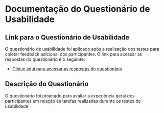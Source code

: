 # Documentação do Questionário de Usabilidade

## Link para o Questionário de Usabilidade

O questionário de usabilidade foi aplicado após a realização dos testes para coletar feedback adicional dos participantes. O link para acessar as respostas do questionário é o seguinte:

- [Clique aqui para acessar as respostas do questionário](https://docs.google.com/forms/d/1eg1hGzAKX4a_oKuSrcTk4L4yPevplqJYWvuuRnXty28/edit#responses)

## Descrição do Questionário

O questionário foi projetado para avaliar a experiência geral dos participantes em relação às tarefas realizadas durante os testes de usabilidade
